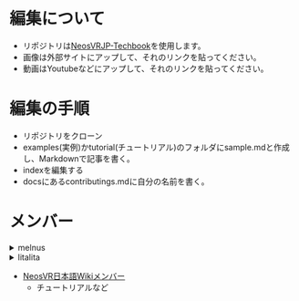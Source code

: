 # 編集について  

- リポジトリは[NeosVRJP-Techbook](https://github.com/Melnus/NeosVRJP-Techbook)を使用します。
- 画像は外部サイトにアップして、それのリンクを貼ってください。  
- 動画はYoutubeなどにアップして、それのリンクを貼ってください。 
  
# 編集の手順
  
- リポジトリをクローン
- examples(実例)かtutorial(チュートリアル)のフォルダにsample.mdと作成し、Markdownで記事を書く。
- indexを編集する
- docsにあるcontributings.mdに自分の名前を書く。

# メンバー
  
<details>
<summary>melnus</summary>
<pre>
<code>
<br>管理
<br>
<br>
<br>
</code>
</pre>
</details>
<details>
<summary>litalita</summary>
<pre>
<code>
<br>[Particle Systemを使って桜の花びらをはらはらと散らそう](https://melnus.github.io/NeosVRJP-Techbook/tutorial/particlesystem.html)
<br>
<br>
<br>
</code>
</pre>
</details>
  
- [NeosVR日本語Wikiメンバー](https://neosvrjp.memo.wiki/members/)
  - チュートリアルなど